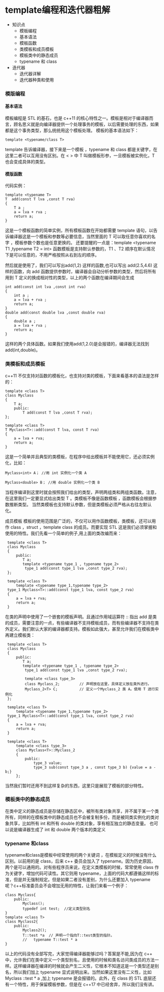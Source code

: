 <!--
 * @Author: OCEAN.GZY
 * @Date: 2022-08-11 14:31:42
 * @LastEditors: OCEAN.GZY
 * @LastEditTime: 2022-08-11 15:09:39
 * @FilePath: /C++实战100天/chap3/3_2.md
 * @Description: 注释信息
-->
# template编程和迭代器粗解

- 知识点
  - 模板编程
  - 基本语法
  - 模板函数
  - 类模板和成员模板
  - 模板类中的静态成员
  - typename 和 class
- 迭代器
  - 迭代器详解
  - 迭代器种类和使用


### 模版编程

#### 基本语法

模板编程是 STL 的基石，也是 c++11 的核心特性之一。模板是相对于编译器而言，顾名思义就是向编译器提供一个处理事务的模板，以后需要处理的东西，如果都是这个事务类型，那么统统用这个模板处理。
模板的基本语法如下：
```
template <typename/class T>
```
template 告诉编译器，接下来是一个模板 ，typename 和 class 都是关键字，在这里二者可以互用没有区别。在 < > 中 T 叫做模板形参，一旦模板被实例化，T 也会变成具体的类型。

#### 模版函数

代码实例：
```
template <typename T>
T  add(const T lva ,const T rva)
{
    T a ;
    a = lva + rva ;
    return a;
}
```
这是一个模板函数的简单实例，所有模板函数在开始都需要 template 语句，以告诉编译器这是一个模板和参数等必要信息，当然里面的 T 可以取任意你喜欢的名字 ，模板参数个数也是任意更换的。 还要提醒的一点是：template <typename T1 ,typename T2 = int> 函数模板是支持默认参数的，T1 、T2 顺序在默认情况下是可以任意的，不用严格按照从右到左的顺序。

然后就是使用了，我们可以写出add(1,2) 这样的函数,也可以写出 add(2.5,4.6) 这样的函数，向 add 函数提供参数时，编译器会自动分析参数的类型，然后将所有用到 T 定义的换成相对性的类型，以上的两个函数在编译期间会生成
```
int add(const int lva ,const int rva)
{
    int a ;
    a = lva + rva ;
    return a;
}
double add(const double lva ,const double rva)
{
    double a ;
    a = lva + rva ;
    return a;
}
```
这样的两个具体函数。如果我们使用add(1,2.0)是会报错的，编译器无法找到add(int,double)。


### 类模板和成员模板

c++11 不仅支持对函数的模板化，也支持对类的模板，下面来看基本的语法是怎样的：
```
template <class T>
class Myclass
{
    T a;
    public:
        T add(const T lva ,const T rva);
};

template <class T>
T Myclass<T>::add(const T lva, const T rva)
{
    a = lva + rva;
    return a;
}
```
这是一个简单并且典型的类模板，在程序中给出模板并不能使用它，还必须实例化，比如：
```
Myclass<int> A； //用 int 实例化一个类 A

Myclass<double> B； //用 double 实例化一个类 B
```
当程序编译到这里时就会按照我们给出的类型，声明两组类和两组类函数。注意，在这里我们一定要显式给出类型 T 。类模板不像是函数模板 ，函数模板会根据参数推断类型。 当然类模板也支持默认参数，但是类模板必须严格从右往左默认化。

成员模板
模板的使用范围是广泛的，不仅可以用作函数模板，类模板，还可以用作 class ，struct ，template class 的成员。而要实现 STL 这是我们必须掌握和使用的特性。我们先看一个简单的例子,用上面的类改编而来：
```
 template <class T>
 class Myclass
 {
     public:
        T a;
        template <typename type_1 , typename type_2>
         type_1 add(const type_1 lva ,const type_2 rva);
 };

 template <class T>
     template <typename type_1,typename type_2>
 type_1 Myclass<T>::add(const type_1 lva, const type_2 rva)
 {
     a = lva + rva;
     return a;
 }
```
在类的声明中使用了一个嵌套的模板声明。且通过作用域运算符 :: 指出 add 是类的成员，需要注意的一点，有些编译器不支持模板成员，而有些编译器不支持在类外定义。我们默认大家的编译器都支持。模板如此强大，甚至允许我们在模板类中再建立模板类：
```
 template <class T>
 class Myclass
 {
     public:
        T a;
        template <typename type_1 , typename type_2>
         type_1 add(const type_1 lva ,const type_2 rva);

         template <class type_3>
         class Myclass_2;         // 声明放在这里，具体定义放在类外进行。
         Myclass_2<T> C;          // 定义一个Myclass_2 类 A。使用 T 进行实例化
 };

 template <class T>
     template <typename type_1,typename type_2>
 type_1 Myclass<T>::add(const type_1 lva, const type_2 rva)
 {
     a = lva + rva;
     return a;
 }

 template <class T>
     template <class type_3>
     class Myclass<T>::Myclass_2
     {
         public:
             type_3 value;
             type_3 sub(const type_3 a , const type_3 b) {value = a - b;}
     };
```
当然我们暂时还用不到这样复杂的东西，这里只是展现了模板的部分特性。


### 模板类中的静态成员

在类中定义的静态成员是存储在静态区中，被所有类对象共享，并不属于某一个类所有，同样的在模板类中的静态成员也不会被复制多份，而是被同类实例化的类对象共享，比如所有 int 和所有 double 的类对象，享有相互独立的静态变量。
也可以说是编译器生成了 int 和 double 两个版本的类定义


### typename 和class

typename和class是模板中经常使用的两个关键词 ，在模板定义的时候没有什么区别。以前用的是 class，后来 c++ 委员会加入了 typename。因为历史原因，两个是可以通用的。对有些程序员来说，在定义类模板的时候，常常使用 class 作为关键字，增加代码可读性。其它则用 typename，上面的代码大都遵循这样的标准，但是并无强制规定。但是如果二者没有差别，为什么还要加入 typename 呢？c++标准委员会不会增加无用的特性，让我们来看一个例子：
```
class Myclass{
    public:
        Myclass();
        typedef int test;  //定义类型别名
}
template <class T>
class Myclass2{
    public:
        Myclass2();
        T::test *a  // 声明一个指向T::test类型的指针。
        //   typename T::test * a
}
```
以上的代码没有全部写完，大家觉得编译器能够过吗？答案是不能,因为在 c++ 中，允许我们在类中定义一个类型别名，且使用的时候和类名访问类成员的方法一样。这样编译器在编译的时候就会产生二义性，它根本不知道这是一个类型还是别名，所以我们加上 typename 显式说明出来。当然如果这里没有二义性，比如Myclass ::test * a ,加上 typename 是会报错的。此外，在 class 的 STL 底层还有一个特性，用于保留模板参数，但是在 c++17 中已经舍弃，所以我们没有讲。